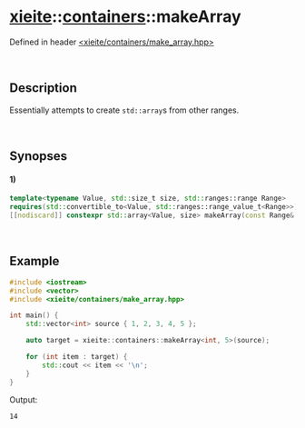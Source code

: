 # [xieite](../../xieite.md)\:\:[containers](../../containers.md)\:\:makeArray
Defined in header [<xieite/containers/make_array.hpp>](../../../include/xieite/containers/make_array.hpp)

&nbsp;

## Description
Essentially attempts to create `std::array`s from other ranges.

&nbsp;

## Synopses
#### 1)
```cpp
template<typename Value, std::size_t size, std::ranges::range Range>
requires(std::convertible_to<Value, std::ranges::range_value_t<Range>>)
[[nodiscard]] constexpr std::array<Value, size> makeArray(const Range& range) noexcept;
```

&nbsp;

## Example
```cpp
#include <iostream>
#include <vector>
#include <xieite/containers/make_array.hpp>

int main() {
    std::vector<int> source { 1, 2, 3, 4, 5 };

    auto target = xieite::containers::makeArray<int, 5>(source);

    for (int item : target) {
        std::cout << item << '\n';
    }
}
```
Output:
```
14
```
